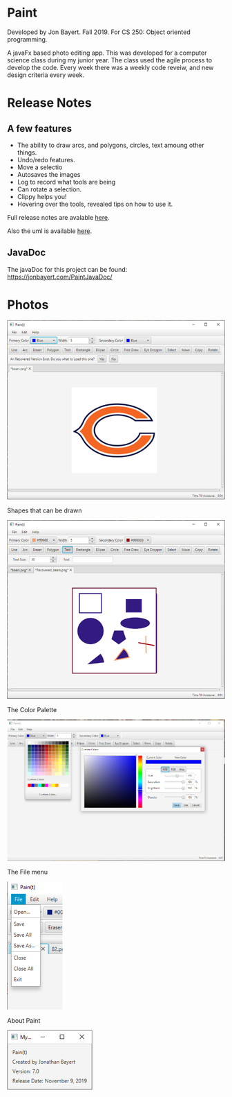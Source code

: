 # Paint
Developed by Jon Bayert. Fall 2019. For CS 250: Object oriented programming.

A javaFx based photo editing app. This was developed for a computer science class during my junior year. The class used the agile process to develop the code. Every week there was a weekly code reveiw, and new design criteria every week.

# Release Notes

## A few features

* The ability to draw arcs, and polygons, circles, text amoung other things.
* Undo/redo features.
* Move a selectio
* Autosaves the images
* Log to record what tools are being 
* Can rotate a selection.
* Clippy helps you!
* Hovering over the tools, revealed tips on how to use it.

Full release notes are avalable [here](https://github.com/jbayert/Paint/blob/master/docs/Pain(t)%20Release%20Notes%20Jonathan%20Bayert.txt).

Also the uml is available [here](https://github.com/jbayert/Paint/blob/master/docs/UML%20Jonathan%20Bayert.pdf). 

## JavaDoc

The javaDoc for this project can be found: https://jonbayert.com/PaintJavaDoc/

# Photos

![The Paint application](https://github.com/jbayert/Paint/blob/master/Photos/Capture1.PNG)

Shapes that can be drawn

![The shapes](https://github.com/jbayert/Paint/blob/master/Photos/Capture2.PNG)

The Color Palette

![The color selector](https://github.com/jbayert/Paint/blob/master/Photos/Capture3.PNG)

The File menu

![File menu](https://github.com/jbayert/Paint/blob/master/Photos/The%20menu.png)

About Paint

![About Paint](https://github.com/jbayert/Paint/blob/master/Photos/aboutPaint.png)
